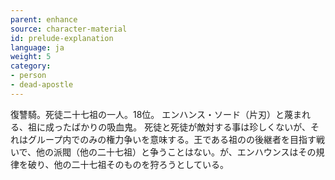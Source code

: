 ```yaml
---
parent: enhance
source: character-material
id: prelude-explanation
language: ja
weight: 5
category:
- person
- dead-apostle
---
```


復讐騎。死徒二十七祖の一人。18位。
エンハンス・ソード（片刃）と蔑まれる、祖に成ったばかりの吸血鬼。
死徒と死徒が敵対する事は珍しくないが、それはグループ内でのみの権力争いを意味する。王である祖のの後継者を目指す戦いで、他の派閥（他の二十七祖）と争うことはない。が、エンハウンスはその規律を破り、他の二十七祖そのものを狩ろうとしている。
